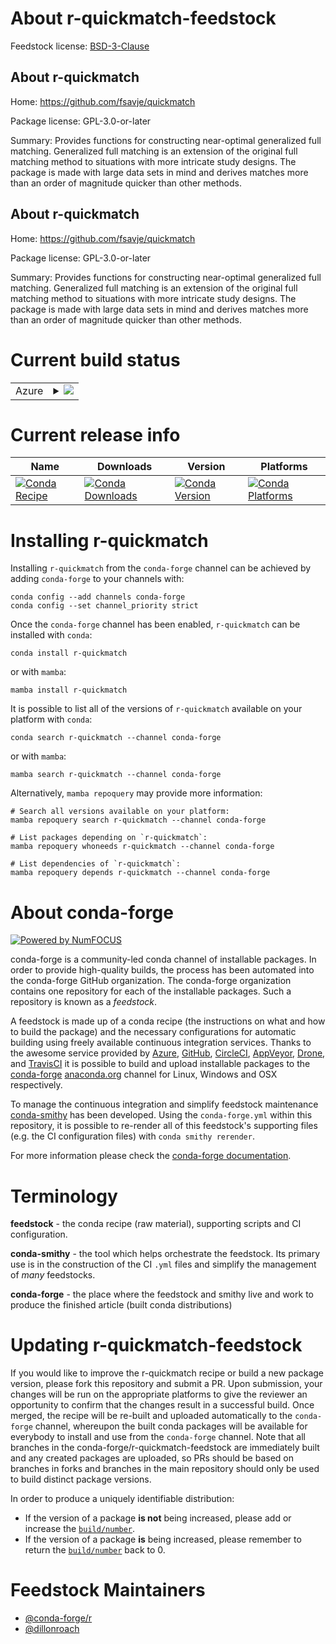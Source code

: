 About r-quickmatch-feedstock
============================

Feedstock license: [BSD-3-Clause](https://github.com/conda-forge/r-quickmatch-feedstock/blob/main/LICENSE.txt)


About r-quickmatch
------------------

Home: https://github.com/fsavje/quickmatch

Package license: GPL-3.0-or-later

Summary: Provides functions for constructing near-optimal generalized full matching. Generalized full matching is an extension of the original full matching method to situations with more intricate study designs. The package is made with large data sets in mind and derives matches more than an order of magnitude quicker than other methods.

About r-quickmatch
------------------

Home: https://github.com/fsavje/quickmatch

Package license: GPL-3.0-or-later

Summary: Provides functions for constructing near-optimal generalized full matching. Generalized full matching is an extension of the original full matching method to situations with more intricate study designs. The package is made with large data sets in mind and derives matches more than an order of magnitude quicker than other methods.

Current build status
====================


<table>
    
  <tr>
    <td>Azure</td>
    <td>
      <details>
        <summary>
          <a href="https://dev.azure.com/conda-forge/feedstock-builds/_build/latest?definitionId=24308&branchName=main">
            <img src="https://dev.azure.com/conda-forge/feedstock-builds/_apis/build/status/r-quickmatch-feedstock?branchName=main">
          </a>
        </summary>
        <table>
          <thead><tr><th>Variant</th><th>Status</th></tr></thead>
          <tbody><tr>
              <td>linux_64_r_base4.3</td>
              <td>
                <a href="https://dev.azure.com/conda-forge/feedstock-builds/_build/latest?definitionId=24308&branchName=main">
                  <img src="https://dev.azure.com/conda-forge/feedstock-builds/_apis/build/status/r-quickmatch-feedstock?branchName=main&jobName=linux&configuration=linux%20linux_64_r_base4.3" alt="variant">
                </a>
              </td>
            </tr><tr>
              <td>linux_64_r_base4.4</td>
              <td>
                <a href="https://dev.azure.com/conda-forge/feedstock-builds/_build/latest?definitionId=24308&branchName=main">
                  <img src="https://dev.azure.com/conda-forge/feedstock-builds/_apis/build/status/r-quickmatch-feedstock?branchName=main&jobName=linux&configuration=linux%20linux_64_r_base4.4" alt="variant">
                </a>
              </td>
            </tr><tr>
              <td>osx_64_r_base4.3</td>
              <td>
                <a href="https://dev.azure.com/conda-forge/feedstock-builds/_build/latest?definitionId=24308&branchName=main">
                  <img src="https://dev.azure.com/conda-forge/feedstock-builds/_apis/build/status/r-quickmatch-feedstock?branchName=main&jobName=osx&configuration=osx%20osx_64_r_base4.3" alt="variant">
                </a>
              </td>
            </tr><tr>
              <td>osx_64_r_base4.4</td>
              <td>
                <a href="https://dev.azure.com/conda-forge/feedstock-builds/_build/latest?definitionId=24308&branchName=main">
                  <img src="https://dev.azure.com/conda-forge/feedstock-builds/_apis/build/status/r-quickmatch-feedstock?branchName=main&jobName=osx&configuration=osx%20osx_64_r_base4.4" alt="variant">
                </a>
              </td>
            </tr><tr>
              <td>win_64_r_base4.3</td>
              <td>
                <a href="https://dev.azure.com/conda-forge/feedstock-builds/_build/latest?definitionId=24308&branchName=main">
                  <img src="https://dev.azure.com/conda-forge/feedstock-builds/_apis/build/status/r-quickmatch-feedstock?branchName=main&jobName=win&configuration=win%20win_64_r_base4.3" alt="variant">
                </a>
              </td>
            </tr><tr>
              <td>win_64_r_base4.4</td>
              <td>
                <a href="https://dev.azure.com/conda-forge/feedstock-builds/_build/latest?definitionId=24308&branchName=main">
                  <img src="https://dev.azure.com/conda-forge/feedstock-builds/_apis/build/status/r-quickmatch-feedstock?branchName=main&jobName=win&configuration=win%20win_64_r_base4.4" alt="variant">
                </a>
              </td>
            </tr>
          </tbody>
        </table>
      </details>
    </td>
  </tr>
</table>

Current release info
====================

| Name | Downloads | Version | Platforms |
| --- | --- | --- | --- |
| [![Conda Recipe](https://img.shields.io/badge/recipe-r--quickmatch-green.svg)](https://anaconda.org/conda-forge/r-quickmatch) | [![Conda Downloads](https://img.shields.io/conda/dn/conda-forge/r-quickmatch.svg)](https://anaconda.org/conda-forge/r-quickmatch) | [![Conda Version](https://img.shields.io/conda/vn/conda-forge/r-quickmatch.svg)](https://anaconda.org/conda-forge/r-quickmatch) | [![Conda Platforms](https://img.shields.io/conda/pn/conda-forge/r-quickmatch.svg)](https://anaconda.org/conda-forge/r-quickmatch) |

Installing r-quickmatch
=======================

Installing `r-quickmatch` from the `conda-forge` channel can be achieved by adding `conda-forge` to your channels with:

```
conda config --add channels conda-forge
conda config --set channel_priority strict
```

Once the `conda-forge` channel has been enabled, `r-quickmatch` can be installed with `conda`:

```
conda install r-quickmatch
```

or with `mamba`:

```
mamba install r-quickmatch
```

It is possible to list all of the versions of `r-quickmatch` available on your platform with `conda`:

```
conda search r-quickmatch --channel conda-forge
```

or with `mamba`:

```
mamba search r-quickmatch --channel conda-forge
```

Alternatively, `mamba repoquery` may provide more information:

```
# Search all versions available on your platform:
mamba repoquery search r-quickmatch --channel conda-forge

# List packages depending on `r-quickmatch`:
mamba repoquery whoneeds r-quickmatch --channel conda-forge

# List dependencies of `r-quickmatch`:
mamba repoquery depends r-quickmatch --channel conda-forge
```


About conda-forge
=================

[![Powered by
NumFOCUS](https://img.shields.io/badge/powered%20by-NumFOCUS-orange.svg?style=flat&colorA=E1523D&colorB=007D8A)](https://numfocus.org)

conda-forge is a community-led conda channel of installable packages.
In order to provide high-quality builds, the process has been automated into the
conda-forge GitHub organization. The conda-forge organization contains one repository
for each of the installable packages. Such a repository is known as a *feedstock*.

A feedstock is made up of a conda recipe (the instructions on what and how to build
the package) and the necessary configurations for automatic building using freely
available continuous integration services. Thanks to the awesome service provided by
[Azure](https://azure.microsoft.com/en-us/services/devops/), [GitHub](https://github.com/),
[CircleCI](https://circleci.com/), [AppVeyor](https://www.appveyor.com/),
[Drone](https://cloud.drone.io/welcome), and [TravisCI](https://travis-ci.com/)
it is possible to build and upload installable packages to the
[conda-forge](https://anaconda.org/conda-forge) [anaconda.org](https://anaconda.org/)
channel for Linux, Windows and OSX respectively.

To manage the continuous integration and simplify feedstock maintenance
[conda-smithy](https://github.com/conda-forge/conda-smithy) has been developed.
Using the ``conda-forge.yml`` within this repository, it is possible to re-render all of
this feedstock's supporting files (e.g. the CI configuration files) with ``conda smithy rerender``.

For more information please check the [conda-forge documentation](https://conda-forge.org/docs/).

Terminology
===========

**feedstock** - the conda recipe (raw material), supporting scripts and CI configuration.

**conda-smithy** - the tool which helps orchestrate the feedstock.
                   Its primary use is in the construction of the CI ``.yml`` files
                   and simplify the management of *many* feedstocks.

**conda-forge** - the place where the feedstock and smithy live and work to
                  produce the finished article (built conda distributions)


Updating r-quickmatch-feedstock
===============================

If you would like to improve the r-quickmatch recipe or build a new
package version, please fork this repository and submit a PR. Upon submission,
your changes will be run on the appropriate platforms to give the reviewer an
opportunity to confirm that the changes result in a successful build. Once
merged, the recipe will be re-built and uploaded automatically to the
`conda-forge` channel, whereupon the built conda packages will be available for
everybody to install and use from the `conda-forge` channel.
Note that all branches in the conda-forge/r-quickmatch-feedstock are
immediately built and any created packages are uploaded, so PRs should be based
on branches in forks and branches in the main repository should only be used to
build distinct package versions.

In order to produce a uniquely identifiable distribution:
 * If the version of a package **is not** being increased, please add or increase
   the [``build/number``](https://docs.conda.io/projects/conda-build/en/latest/resources/define-metadata.html#build-number-and-string).
 * If the version of a package **is** being increased, please remember to return
   the [``build/number``](https://docs.conda.io/projects/conda-build/en/latest/resources/define-metadata.html#build-number-and-string)
   back to 0.

Feedstock Maintainers
=====================

* [@conda-forge/r](https://github.com/orgs/conda-forge/teams/r/)
* [@dillonroach](https://github.com/dillonroach/)

